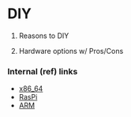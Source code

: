 # DIY
1. Reasons to DIY

2. Hardware options w/ Pros/Cons

### Internal (ref) links
- [x86_64](x86_64.md)
- [RasPi](RasPi.md)
- [ARM](ARM.md)